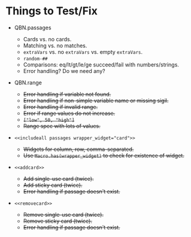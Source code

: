 Things to Test/Fix
==================

* QBN.passages
    * Cards vs. no cards.
    * Matching vs. no matches.
    * `extraVars` vs. no `extraVars` vs. empty `extraVars`.
    * `random-##`
    * Comparisons: eq/lt/gt/le/ge succeed/fail with numbers/strings.
    * Error handling? Do we need any?

* QBN.range
    * ~~Error handling if variable not found.~~
    * ~~Error handling if non-simple variable name or missing sigil.~~
    * ~~Error handling if invalid range.~~
    * ~~Error if range values do not increase.~~
    * ~~`["low", 50, "high"]`~~
    * ~~Range spec with lots of values.~~

* `<<includeall passages wrapper_widget="card">>`
	* ~~Widgets for column, row, comma-separated.~~
	* ~~Use `Macro.has(wrapper_widget)` to check for existence of widget.~~

* `<<addcard>>`
    * ~~Add single-use card (twice).~~
    * ~~Add sticky card (twice).~~
    * ~~Error handling if passage doesn't exist.~~

* `<<removecard>>`
    * ~~Remove single-use card (twice).~~
    * ~~Remove sticky card (twice).~~
    * ~~Error handling if passage doesn't exist.~~

<!-- vim:et
-->
